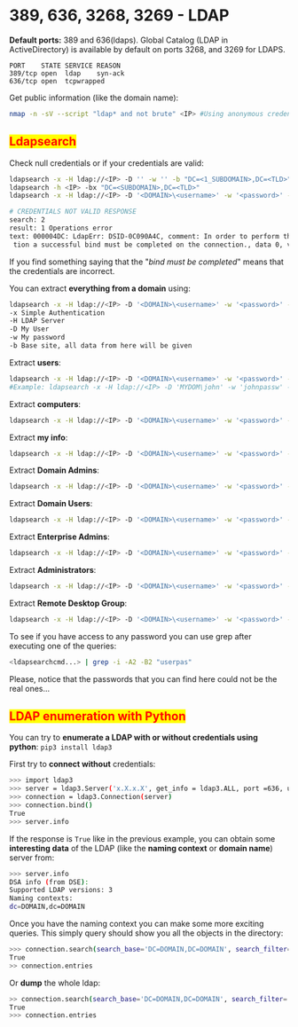 # 389, 636, 3268, 3269 - LDAP

**Default ports:** 389 and 636(ldaps). Global Catalog (LDAP in ActiveDirectory) is available by default on ports 3268, and 3269 for LDAPS.

```
PORT    STATE SERVICE REASON
389/tcp open  ldap    syn-ack
636/tcp open  tcpwrapped
```

Get public information (like the domain name):

```bash
nmap -n -sV --script "ldap* and not brute" <IP> #Using anonymous credentials
```

## <mark style="color:red;">Ldapsearch</mark>

Check null credentials or if your credentials are valid:

```bash
ldapsearch -x -H ldap://<IP> -D '' -w '' -b "DC=<1_SUBDOMAIN>,DC=<TLD>"
ldapsearch -h <IP> -bx "DC=<SUBDOMAIN>,DC=<TLD>"
ldapsearch -x -H ldap://<IP> -D '<DOMAIN>\<username>' -w '<password>' -b "DC=<1_SUBDOMAIN>,DC=<TLD>"
```

```bash
# CREDENTIALS NOT VALID RESPONSE
search: 2
result: 1 Operations error
text: 000004DC: LdapErr: DSID-0C090A4C, comment: In order to perform this opera
 tion a successful bind must be completed on the connection., data 0, v3839
```

If you find something saying that the "_bind must be completed_" means that the credentials are incorrect.

You can extract **everything from a domain** using:

```bash
ldapsearch -x -H ldap://<IP> -D '<DOMAIN>\<username>' -w '<password>' -b "DC=<1_SUBDOMAIN>,DC=<TLD>"
-x Simple Authentication
-H LDAP Server
-D My User
-w My password
-b Base site, all data from here will be given
```

Extract **users**:

```bash
ldapsearch -x -H ldap://<IP> -D '<DOMAIN>\<username>' -w '<password>' -b "CN=Users,DC=<1_SUBDOMAIN>,DC=<TLD>"
#Example: ldapsearch -x -H ldap://<IP> -D 'MYDOM\john' -w 'johnpassw' -b "CN=Users,DC=mydom,DC=local"
```

Extract **computers**:

```bash
ldapsearch -x -H ldap://<IP> -D '<DOMAIN>\<username>' -w '<password>' -b "CN=Computers,DC=<1_SUBDOMAIN>,DC=<TLD>"
```

Extract **my info**:

```bash
ldapsearch -x -H ldap://<IP> -D '<DOMAIN>\<username>' -w '<password>' -b "CN=<MY NAME>,CN=Users,DC=<1_SUBDOMAIN>,DC=<TLD>"
```

Extract **Domain Admins**:

```bash
ldapsearch -x -H ldap://<IP> -D '<DOMAIN>\<username>' -w '<password>' -b "CN=Domain Admins,CN=Users,DC=<1_SUBDOMAIN>,DC=<TLD>"
```

Extract **Domain Users**:

```bash
ldapsearch -x -H ldap://<IP> -D '<DOMAIN>\<username>' -w '<password>' -b "CN=Domain Users,CN=Users,DC=<1_SUBDOMAIN>,DC=<TLD>"
```

Extract **Enterprise Admins**:

```bash
ldapsearch -x -H ldap://<IP> -D '<DOMAIN>\<username>' -w '<password>' -b "CN=Enterprise Admins,CN=Users,DC=<1_SUBDOMAIN>,DC=<TLD>"
```

Extract **Administrators**:

```bash
ldapsearch -x -H ldap://<IP> -D '<DOMAIN>\<username>' -w '<password>' -b "CN=Administrators,CN=Builtin,DC=<1_SUBDOMAIN>,DC=<TLD>"
```

Extract **Remote Desktop Group**:

```bash
ldapsearch -x -H ldap://<IP> -D '<DOMAIN>\<username>' -w '<password>' -b "CN=Remote Desktop Users,CN=Builtin,DC=<1_SUBDOMAIN>,DC=<TLD>"
```

To see if you have access to any password you can use grep after executing one of the queries:

```bash
<ldapsearchcmd...> | grep -i -A2 -B2 "userpas"
```

Please, notice that the passwords that you can find here could not be the real ones...

## <mark style="color:red;">LDAP enumeration with Python</mark>

You can try to **enumerate a LDAP with or without credentials using python**: `pip3 install ldap3`

First try to **connect without** credentials:

```bash
>>> import ldap3
>>> server = ldap3.Server('x.X.x.X', get_info = ldap3.ALL, port =636, use_ssl = True)
>>> connection = ldap3.Connection(server)
>>> connection.bind()
True
>>> server.info
```

If the response is `True` like in the previous example, you can obtain some **interesting data** of the LDAP (like the **naming context** or **domain name**) server from:

```bash
>>> server.info
DSA info (from DSE):
Supported LDAP versions: 3
Naming contexts: 
dc=DOMAIN,dc=DOMAIN
```

Once you have the naming context you can make some more exciting queries. This simply query should show you all the objects in the directory:

```bash
>>> connection.search(search_base='DC=DOMAIN,DC=DOMAIN', search_filter='(&(objectClass=*))', search_scope='SUBTREE', attributes='*')
True
>> connection.entries
```

Or **dump** the whole ldap:

```bash
>> connection.search(search_base='DC=DOMAIN,DC=DOMAIN', search_filter='(&(objectClass=person))', search_scope='SUBTREE', attributes='userPassword')
True
>>> connection.entries
```
